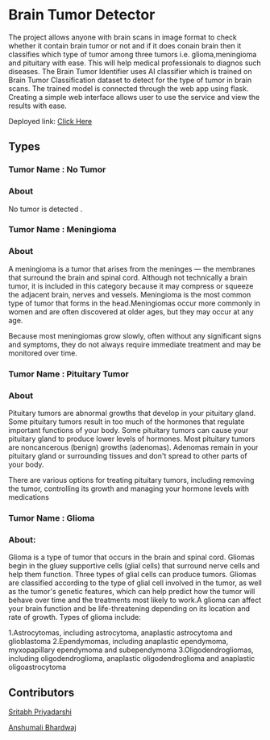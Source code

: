 # Brain Tumor Detector

The project allows anyone with brain scans in image format to check whether it contain brain tumor or not and if it does conain brain then it classifies which type of tumor among three tumors i.e. glioma,meningioma and pituitary with ease. This will help medical professionals to diagnos such diseases.
The Brain Tumor Identifier uses AI classifier which is trained on Brain Tumor Classification dataset to detect for the type of tumor in brain scans.
The trained model is connected through the web app using flask. Creating a simple web interface allows user to use the service and view the results with ease.

Deployed link: [Click Here](https://braintumoridentifier.azurewebsites.net/)


## Types

### Tumor Name : No Tumor 
### About
No tumor is detected .


### Tumor Name : Meningioma
### About
A meningioma is a tumor that arises from the meninges — the membranes that surround the brain and spinal cord. Although not technically a brain tumor, it is included in this category because it may compress or squeeze the adjacent brain, nerves and vessels. Meningioma is the most common type of tumor that forms in the head.Meningiomas occur more commonly in women and are often discovered at older ages, but they may occur at any age.

Because most meningiomas grow slowly, often without any significant signs and symptoms, they do not always require immediate treatment and may be monitored over time.



### Tumor Name : Pituitary Tumor
### About
Pituitary tumors are abnormal growths that develop in your pituitary gland. Some pituitary tumors result in too much of the hormones that regulate important functions of your body. Some pituitary tumors can cause your pituitary gland to produce lower levels of hormones.
Most pituitary tumors are noncancerous (benign) growths (adenomas). Adenomas remain in your pituitary gland or surrounding tissues and don't spread to other parts of your body.

There are various options for treating pituitary tumors, including removing the tumor, controlling its growth and managing your hormone levels with medications


### Tumor Name : Glioma
### About:
Glioma is a type of tumor that occurs in the brain and spinal cord. Gliomas begin in the gluey supportive cells (glial cells) that surround nerve cells and help them function.
Three types of glial cells can produce tumors. Gliomas are classified according to the type of glial cell involved in the tumor, as well as the tumor's genetic features, which can help predict how the tumor will behave over time and the treatments most likely to work.A glioma can affect your brain function and be life-threatening depending on its location and rate of growth.
Types of glioma include:

1.Astrocytomas, including astrocytoma, anaplastic astrocytoma and glioblastoma
2.Ependymomas, including anaplastic ependymoma, myxopapillary ependymoma and subependymoma
3.Oligodendrogliomas, including oligodendroglioma, anaplastic oligodendroglioma and anaplastic oligoastrocytoma


## Contributors

[Sritabh Priyadarshi](https://github.com/SobyDamn)

[Anshumali Bhardwaj](https://github.com/anshu-bit)